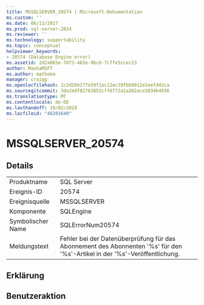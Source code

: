```yaml
---
title: MSSQLSERVER_20574 | Microsoft-Dokumentation
ms.custom: ''
ms.date: 06/13/2017
ms.prod: sql-server-2014
ms.reviewer: ''
ms.technology: supportability
ms.topic: conceptual
helpviewer_keywords:
- 20574 (Database Engine error)
ms.assetid: 2d2a065e-70f3-482e-9bc6-7c7fe5ccec23
author: MashaMSFT
ms.author: mathoma
manager: craigg
ms.openlocfilehash: 1c2d26b177e59f1ac12ec39fbb9012e1eefd42ca
ms.sourcegitcommit: 3da2edf82763852cff6772a1a282ace3034b4936
ms.translationtype: MT
ms.contentlocale: de-DE
ms.lasthandoff: 10/02/2018
ms.locfileid: "48201640"
---
```

# <a name="mssqlserver20574"></a>MSSQLSERVER_20574
    
## <a name="details"></a>Details  
  
|||  
|-|-|  
|Produktname|SQL Server|  
|Ereignis-ID|20574|  
|Ereignisquelle|MSSQLSERVER|  
|Komponente|SQLEngine|  
|Symbolischer Name|SQLErrorNum20574|  
|Meldungstext|Fehler bei der Datenüberprüfung für das Abonnement des Abonnenten '%s' für den '%s'-Artikel in der '%s'-Veröffentlichung.|  
  
## <a name="explanation"></a>Erklärung  
  
## <a name="user-action"></a>Benutzeraktion  
  
